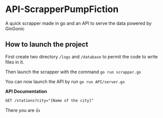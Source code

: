 # API-ScrapperPumpFiction
A quick scrapper made in go and an API to serve the data powered by GinGonic

## How to launch the project

First create two directory ```/logs``` and ```/database``` to permit the code to write files in it.

Then launch the scrapper with the command ```go run scrapper.go```

You can now launch the API by run ```go run API/server.go```

**API Documentation**

```GET /stations?city="[Name of the city]"```

There you are 👍
